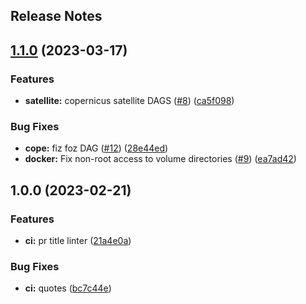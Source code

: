 Release Notes
---

## [1.1.0](https://github.com/AlertaDengue/AlertFlow/compare/1.0.0...1.1.0) (2023-03-17)


### Features

* **satellite:** copernicus satellite DAGS ([#8](https://github.com/AlertaDengue/AlertFlow/issues/8)) ([ca5f098](https://github.com/AlertaDengue/AlertFlow/commit/ca5f098442bac0cac17c4be3591747ee96ac62f0))


### Bug Fixes

* **cope:** fiz foz DAG ([#12](https://github.com/AlertaDengue/AlertFlow/issues/12)) ([28e44ed](https://github.com/AlertaDengue/AlertFlow/commit/28e44edb13335f3a8bb262b305299a1db0a1cd92))
* **docker:** Fix non-root access to volume directories ([#9](https://github.com/AlertaDengue/AlertFlow/issues/9)) ([ea7ad42](https://github.com/AlertaDengue/AlertFlow/commit/ea7ad4279608ca5982900b6214377f3db103e5b1))

## 1.0.0 (2023-02-21)


### Features

* **ci:** pr title linter ([21a4e0a](https://github.com/luabida/AlertFlow/commit/21a4e0ada62720638d27de8d546335a44331aa77))


### Bug Fixes

* **ci:** quotes ([bc7c44e](https://github.com/luabida/AlertFlow/commit/bc7c44e9e7a5f0576cd01eb9d0b7264d74d593c1))
